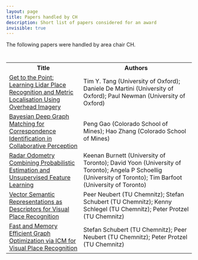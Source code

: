 ```yaml
---
layout: page
title: Papers handled by CH
description: Short list of papers considered for an award
invisible: true
---
```


The following papers were handled by area chair CH.

<table class="table" style="margin-top: 40px;">
<tr><th width="40%">Title</th><th width="60%">Authors</th></tr>

<tr><td><a href="../../papers/003/">Get to the Point: Learning Lidar Place Recognition and Metric Localisation Using Overhead Imagery</a></td><td>Tim Y. Tang (University of Oxford); Daniele De Martini (University of Oxford); Paul Newman (University of Oxford)</td></tr>
<tr><td><a href="../../papers/022/">Bayesian Deep Graph Matching for  Correspondence Identification in Collaborative Perception</a></td><td>Peng Gao (Colorado School of Mines); Hao Zhang (Colorado School of Mines)</td></tr>
<tr><td><a href="../../papers/029/">Radar Odometry Combining Probabilistic Estimation and Unsupervised Feature Learning</a></td><td>Keenan Burnett (University of Toronto); David Yoon (University of Toronto); Angela P Schoellig (University of Toronto); Tim Barfoot (University of Toronto)</td></tr>
<tr><td><a href="../../papers/083/">Vector Semantic Representations as Descriptors for Visual Place Recognition</a></td><td>Peer Neubert (TU Chemnitz); Stefan Schubert (TU Chemnitz); Kenny Schlegel (TU Chemnitz); Peter Protzel (TU Chemnitz)</td></tr>
<tr><td><a href="../../papers/091/">Fast and Memory Efficient Graph Optimization via ICM for Visual Place Recognition</a></td><td>Stefan Schubert (TU Chemnitz); Peer Neubert (TU Chemnitz); Peter Protzel (TU Chemnitz)</td></tr>

</table>


